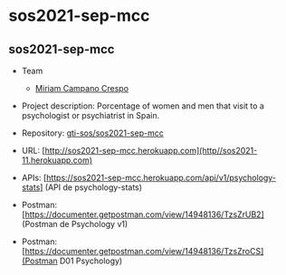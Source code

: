 # sos2021-sep-mcc
## sos2021-sep-mcc

- Team
  - [Miriam Campano Crespo](https://github.com/Mirishya)

- Project description: Porcentage of women and men that visit to a psychologist or psychiatrist in Spain.
- Repository: [gti-sos/sos2021-sep-mcc](https://github.com/gti-sos/sos2021-sep-mcc)
- URL: [http://sos2021-sep-mcc.herokuapp.com](http//sos2021-11.herokuapp.com)
-  APIs: [https://sos2021-sep-mcc.herokuapp.com/api/v1/psychology-stats] (API de psychology-stats)
- Postman: [https://documenter.getpostman.com/view/14948136/TzsZrUB2] (Postman de Psychology v1)
- Postman:[https://documenter.getpostman.com/view/14948136/TzsZroCS](Postman D01 Psychology)


